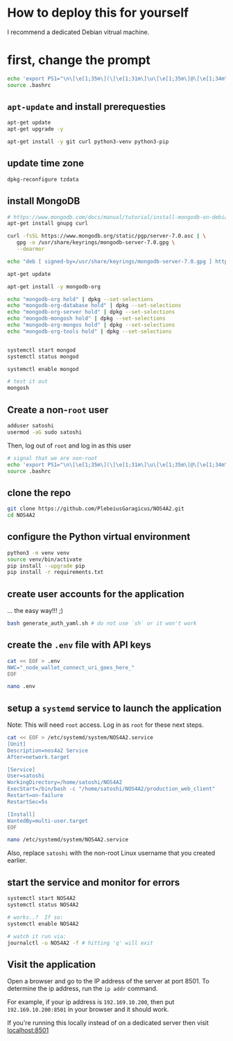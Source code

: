 # How to deploy this for yourself

I recommend a dedicated Debian vitrual machine.

# first, change the prompt
```sh
echo 'export PS1="\n\[\e[1;35m\](\[\e[1;31m\]\u\[\e[1;35m\]@\[\e[1;34m\]\h\[\e[1;35m\]) [\w]\n\[\e[1;36m\]\$ \[\e[0m\]"' >> ~/.bashrc
source .bashrc
```

## `apt-update` and install prerequesties
```sh
apt-get update
apt-get upgrade -y

apt-get install -y git curl python3-venv python3-pip
```

## update time zone
```sh
dpkg-reconfigure tzdata
```

## install MongoDB
```sh
# https://www.mongodb.com/docs/manual/tutorial/install-mongodb-on-debian/
apt-get install gnupg curl

curl -fsSL https://www.mongodb.org/static/pgp/server-7.0.asc | \
   gpg -o /usr/share/keyrings/mongodb-server-7.0.gpg \
   --dearmor

echo "deb [ signed-by=/usr/share/keyrings/mongodb-server-7.0.gpg ] http://repo.mongodb.org/apt/debian bookworm/mongodb-org/7.0 main" | tee /etc/apt/sources.list.d/mongodb-org-7.0.list

apt-get update

apt-get install -y mongodb-org

echo "mongodb-org hold" | dpkg --set-selections
echo "mongodb-org-database hold" | dpkg --set-selections
echo "mongodb-org-server hold" | dpkg --set-selections
echo "mongodb-mongosh hold" | dpkg --set-selections
echo "mongodb-org-mongos hold" | dpkg --set-selections
echo "mongodb-org-tools hold" | dpkg --set-selections


systemctl start mongod
systemctl status mongod

systemctl enable mongod

# test it out
mongosh
```





## Create a non-`root` user

```sh
adduser satoshi
usermod -aG sudo satoshi
```

Then, log out of `root` and log in as this user

```sh
# signal that we are non-root
echo 'export PS1="\n\[\e[1;35m\](\[\e[1;31m\]\u\[\e[1;35m\]@\[\e[1;34m\]\h\[\e[1;35m\]) [\w] \[\e[33;3m\]\A\[\e[0m\] \[\e[1;36m\]\$ \[\e[0m\]\n"' >> ~/.bashrc
source .bashrc
```

## clone the repo

```sh
git clone https://github.com/PlebeiusGaragicus/NOS4A2.git
cd NOS4A2
```

## configure the Python virtual environment

```sh
python3 -m venv venv
source venv/bin/activate
pip install --upgrade pip
pip install -r requirements.txt
```

## create user accounts for the application

... the easy way!!! ;)
```sh
bash generate_auth_yaml.sh # do not use `sh` or it won't work
```

## create the `.env` file with API keys

```sh
cat << EOF > .env
NWC="_node_wallet_connect_uri_goes_here_"
EOF

nano .env
```

## setup a `systemd` service to launch the application

Note: This will need `root` access.  Log in as `root` for these next steps.


```sh
cat << EOF > /etc/systemd/system/NOS4A2.service
[Unit]
Description=nos4a2 Service
After=network.target

[Service]
User=satoshi
WorkingDirectory=/home/satoshi/NOS4A2
ExecStart=/bin/bash -c "/home/satoshi/NOS4A2/production_web_client"
Restart=on-failure
RestartSec=5s

[Install]
WantedBy=multi-user.target
EOF

nano /etc/systemd/system/NOS4A2.service
```

Also, replace `satoshi` with the non-root Linux username that you created earlier.

## start the service and monitor for errors

```sh
systemctl start NOS4A2
systemctl status NOS4A2

# works..?  If so:
systemctl enable NOS4A2

# watch it run via:
journalctl -u NOS4A2 -f # hitting 'q' will exit
```

## Visit the application

Open a browser and go to the IP address of the server at port 8501. To determine the ip address, run the `ip addr` command.

For example, if your ip address is `192.169.10.200`, then put `192.169.10.200:8501` in your browser and it should work.

If you're running this locally instead of on a dedicated server then visit [localhost:8501](http://localhost:8501)
